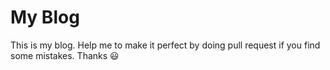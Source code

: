 # My Blog

This is my blog. Help me to make it perfect by doing pull request if you find some mistakes. Thanks :smiley: